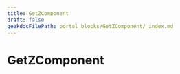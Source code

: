 ```yaml
---
title: GetZComponent
draft: false
geekdocFilePath: portal_blocks/GetZComponent/_index.md
---
```

# GetZComponent